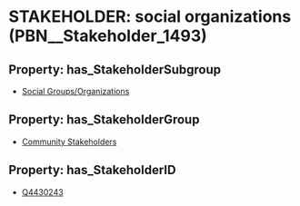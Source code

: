 # STAKEHOLDER: __social organizations__ (PBN__Stakeholder_1493)

## Property: has_StakeholderSubgroup

* [Social Groups/Organizations](PBN__StakeholderSubgroup_131)

## Property: has_StakeholderGroup

* [Community Stakeholders](PBN__StakeholderGroup_8)

## Property: has_StakeholderID

* [Q4430243](Q4430243)

